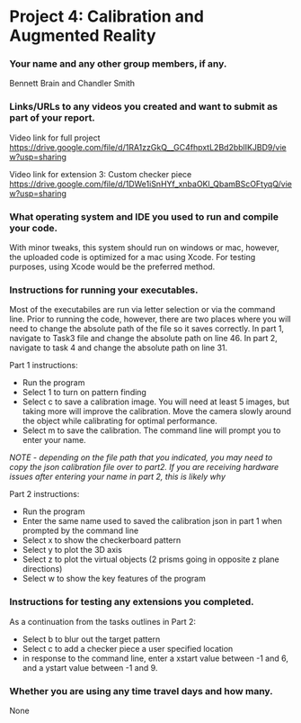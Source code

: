 #  Project 4: Calibration and Augmented Reality

### Your name and any other group members, if any.

Bennett Brain and Chandler Smith

### Links/URLs to any videos you created and want to submit as part of your report.

Video link for full project
https://drive.google.com/file/d/1RA1zzGkQ__GC4fhpxtL2Bd2bblIKJBD9/view?usp=sharing

Video link for extension 3: Custom checker piece
https://drive.google.com/file/d/1DWe1iSnHYf_xnbaOKl_QbamBScOFtyqQ/view?usp=sharing

### What operating system and IDE you used to run and compile your code.
With minor tweaks, this system should run on windows or mac, however, the uploaded code is optimized for a mac using Xcode. For testing purposes, using Xcode would be the preferred method. 

### Instructions for running your executables.
Most of the executabiles are run via letter selection or via the command line. Prior to running the code, however, there are two places where you will need to change the absolute path of the file so it saves correctly. In part 1, navigate to Task3 file and change the absolute path on line 46. In part 2, navigate to task 4 and change the absolute path on line 31.

Part 1 instructions:
- Run the program
- Select 1 to turn on pattern finding
- Select c to save a calibration image. You will need at least 5 images, but taking more will improve the calibration. Move the camera slowly around the object while calibrating for optimal performance. 
- Select m to save the calibration. The command line will prompt you to enter your name. 

*NOTE - depending on the file path that you indicated, you may need to copy the json calibration file over to part2. If you are receiving hardware issues after entering your name in part 2, this is likely why*

Part 2 instructions:
- Run the program
- Enter the same name used to saved the calibration json in part 1 when prompted by the command line
- Select x to show the checkerboard pattern
- Select y to plot the 3D axis
- Select z to plot the virtual objects (2 prisms going in opposite z plane directions)
- Select w to show the key features of the program


### Instructions for testing any extensions you completed.
As a continuation from the tasks outlines in Part 2:
- Select b to blur out the target pattern
- Select c to add a checker piece a user specified location
- in response to the command line, enter a xstart value between -1 and 6, and a ystart value between -1 and 9. 

### Whether you are using any time travel days and how many.
None




